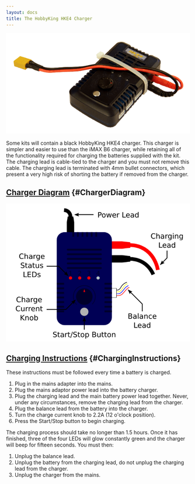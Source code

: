 ```yaml
---
layout: docs
title: The HobbyKing HKE4 Charger
---
```


![hobby king e4 charger](/images/content/kit/battery_charger_HKE4.png "A HobbyKing E4 battery charger")

Some kits will contain a black HobbyKing HKE4 charger.
This charger is simpler and easier to use than the iMAX B6 charger,
 while retaining all of the functionality required for charging the batteries supplied with the kit.
The charging lead is cable-tied to the charger and you must not remove this cable.
The charging lead is terminated with 4mm bullet connectors, which present a very high risk of shorting the battery if removed from the charger.

[Charger Diagram](#ChargerDiagram) {#ChargerDiagram}
------------------

![hobby king e4 charger diagram](/images/content/kit/battery_charger_hke4_diagram.png "HKE4 battery charger diagram")

[Charging Instructions](#ChargingInstructions) {#ChargingInstructions}
------------------

These instructions must be followed every time a battery is charged.

1.   Plug in the mains adapter into the mains.
1.   Plug the mains adaptor power lead into the battery charger.
1.   Plug the charging lead and the main battery power lead together.
     Never, under any circumstances, remove the charging lead from the charger.
1.   Plug the balance lead from the battery into the charger.
1.   Turn the charge current knob to 2.2A (12 o'clock position).
1.   Press the Start/Stop button to begin charging.

The charging process should take no longer than 1.5 hours.
Once it has finished, three of the four LEDs will glow constantly green and the charger will beep for fifteen seconds.
You must then:

1.   Unplug the balance lead.
1.   Unplug the battery from the charging lead, do not unplug the charging lead from the charger.
1.   Unplug the charger from the mains.

